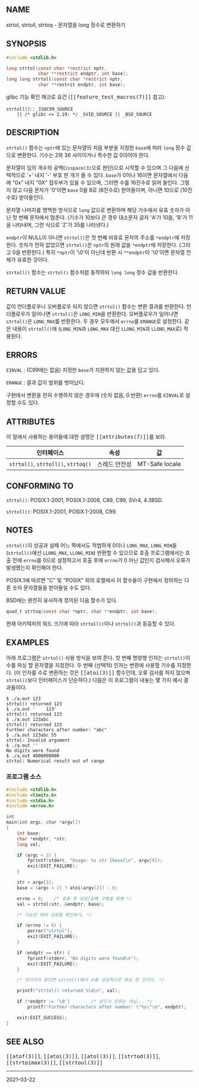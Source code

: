 ## NAME

strtol, strtoll, strtoq - 문자열을 long 정수로 변환하기

## SYNOPSIS

```c
#include <stdlib.h>

long strtol(const char *restrict nptr,
            char **restrict endptr, int base);
long long strtoll(const char *restrict nptr,
            char **restrit endptr, int base);
```

glibc 기능 확인 매크로 요건 (<tt>[[feature_test_macros(7)]]</tt> 참고):

`strtoll()`:
:   `_ISOC99_SOURCE`<br>
    `    || /* glibc <= 2.19: */ _SVID_SOURCE || _BSD_SOURCE`

## DESCRIPTION

`strtol()` 함수는 `nptr`에 있는 문자열의 처음 부분을 지정한 `base`에 따라 `long` 정수 값으로 변환한다. 기수는 2와 36 사이이거나 특수한 값 0이어야 한다.

문자열이 임의 개수의 공백(`isspace(3)`으로 판단)으로 시작할 수 있으며 그 다음에 선택적으로 '+' 내지 '-' 부호 한 개가 올 수 있다. `base`가 0이나 16이면 문자열에서 다음에 "0x" 내지 "0X" 접두부가 있을 수 있으며, 그러면 수를 16진수로 읽어 들인다. 그렇지 않고 다음 문자가 '0'이면 `base` 0을 8로 (8진수로) 받아들이며, 아니면 10으로 (10진수로) 받아들인다.

문자열 나머지를 명백한 방식으로 `long` 값으로 변환하며 해당 기수에서 유효 숫자가 아닌 첫 번째 문자에서 멈춘다. (기수가 10보다 큰 경우 대소문자 글자 'A'가 10을, 'B'가 11을 나타내며, 그런 식으로 'Z'가 35를 나타낸다.)

`endptr`이 NULL이 아니면 `strtol()`은 첫 번째 비유효 문자의 주소를 `*endptr`에 저장한다. 숫자가 전혀 없었으면 `strtol()`은 `nptr`의 원래 값을 `*endptr`에 저장한다. (그리고 0을 반환한다.) 특히 `*nptr`이 '\0'이 아닌데 반환 시 `**endptr`이 '\0'이면 문자열 전체가 유효한 것이다.

`strtoll()` 함수는 `strtol()` 함수처럼 동작하되 `long long` 정수 값을 반환한다.

## RETURN VALUE

값이 언더플로우나 오버플로우 되지 않으면 `strtol()` 함수는 변환 결과를 반환한다. 언더플로우가 일어나면 `strtol()`은 `LONG_MIN`을 반환한다. 오버플로우가 일어나면 `strtol()`은 `LONG_MAX`를 반환한다. 두 경우 모두에서 `errno`를 `ERANGE`로 설정한다. 같은 내용이 `strtoll()`에 (`LONG_MIN`과 `LONG_MAX` 대신 `LLONG_MIN`과 `LLONG_MAX`로) 적용된다.

## ERRORS

`EINVAL`
:   (C99에는 없음) 지정한 `base`가 지원하지 않는 값을 담고 있다.

`ERANGE`
:   결과 값이 범위를 벗어났다.

구현에서 변환을 전혀 수행하지 않은 경우에 (숫자 없음, 0 반환) `errno`를 `EINVAL`로 설정할 수도 있다.

## ATTRIBUTES

이 절에서 사용하는 용어들에 대한 설명은 <tt>[[attributes(7)]]</tt>를 보라.

| 인터페이스 | 속성 | 값 |
| --- | --- | --- |
| `strtol()`, `strtoll()`, `strtoq()` | 스레드 안전성 | MT-Safe locale |

## CONFORMING TO

`strtol()`: POSIX.1-2001, POSIX.1-2008, C89, C99, SVr4, 4.3BSD.

`strtoll()`: POSIX.1-2001, POSIX.1-2008, C99.

## NOTES

`strtol()`이 성공과 실패 어느 쪽에서도 적법하게 0이나 `LONG_MAX`, `LONG_MIN`을 (`strtoll()`에선 `LLONG_MAX`, `LLONG_MIN`) 반환할 수 있으므로 호출 프로그램에서는 호출 전에 `errno`를 0으로 설정하고서 호출 후에 `errno`가 0 아닌 값인지 검사해서 오류가 발생했는지 확인해야 한다.

POSIX.1에 따르면 "C" 및 "POSIX" 외의 로캘에서 이 함수들이 구현에서 정의하는 다른 숫자 문자열들을 받아들일 수도 있다.

BSD에는 완전히 유사하게 정의된 다음 함수가 있다.

```c
quad_t strtoq(const char *nptr, char **endptr, int base);
```

현재 아키텍처의 워드 크기에 따라 `strtoll()`이나 `strtol()`과 동등할 수 있다.

## EXAMPLES

아래 프로그램은 `strtol()` 사용 방식을 보여 준다. 첫 번째 명령행 인자는 `strtol()`이 수를 파싱 할 문자열을 지정한다. 두 번째 (선택적) 인자는 변환에 사용할 기수를 지정한다. (이 인자를 수로 변환하는 것은 <tt>[[atoi(3)]]</tt> 함수인데, 오류 검사를 하지 않으며 `strtol()`보다 인터페이스가 단순하다.) 다음은 이 프로그램이 내놓는 몇 가지 예시 결과들이다.

```text
$ ./a.out 123
strtol() returned 123
$ ./a.out '    123'
strtol() returned 123
$ ./a.out 123abc
strtol() returned 123
Further characters after number: "abc"
$ ./a.out 123abc 55
strtol: Invalid argument
$ ./a.out ''
No digits were found
$ ./a.out 4000000000
strtol: Numerical result out of range
```

### 프로그램 소스

```c
#include <stdlib.h>
#include <limits.h>
#include <stdio.h>
#include <errno.h>

int
main(int argc, char *argv[])
{
    int base;
    char *endptr, *str;
    long val;

    if (argc < 2) {
        fprintf(stderr, "Usage: %s str [base]\n", argv[0]);
        exit(EXIT_FAILURE);
    }

    str = argv[1];
    base = (argc > 2) ? atoi(argv[2]) : 0;

    errno = 0;    /* 호출 후 성공/실패 구별을 위해 */
    val = strtol(str, &endptr, base);

    /* 가능한 여러 오류들 확인하기. */

    if (errno != 0) {
        perror("strtol");
        exit(EXIT_FAILURE);
    }

    if (endptr == str) {
        fprintf(stderr, "No digits were found\n");
        exit(EXIT_FAILURE);
    }

    /* 여기까지 왔다면 strtol()에서 수를 성공적으로 파싱 한 것이다. */

    printf("strtol() returned %ld\n", val);

    if (*endptr != '\0')        /* 반드시 오류는 아님... */
        printf("Further characters after number: \"%s\"\n", endptr);

    exit(EXIT_SUCCESS);
}
```

## SEE ALSO

<tt>[[atof(3)]]</tt>, <tt>[[atoi(3)]]</tt>, <tt>[[atol(3)]]</tt>, <tt>[[strtod(3)]]</tt>, <tt>[[strtoimax(3)]]</tt>, <tt>[[strtoul(3)]]</tt>

----

2021-03-22
